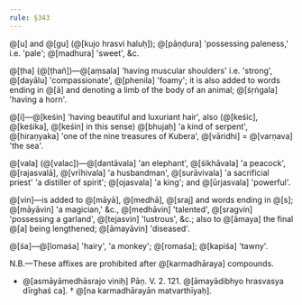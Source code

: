 ```yaml
---
rule: §343
---
```


@[u] and @[gu] (@[kujo hrasvi haluḥ]); @[pāṇḍura] 'possessing paleness,' i.e. 'pale'; @[madhura] 'sweet', &c.

@[ṭha] (@[ṭhañ])—@[aṃsala] 'having muscular shoulders' i.e. 'strong', @[dayālu] 'compassionate', @[phenila] 'foamy'; it is also added to words ending in @[ā] and denoting a limb of the body of an animal; @[śṛṅgala] 'having a horn'.

@[i]—@[keśin] 'having beautiful and luxuriant hair', also (@[keśic], @[keśika], @[keśin] in this sense) @[bhujaḥ] 'a kind of serpent', @[hiraṇyaka] 'one of the nine treasures of Kubera', @[vāridhi] = @[varṇava] 'the sea'.

@[vala] (@[valac])—@[dantāvala] 'an elephant', @[śikhāvala] 'a peacock', @[rajasvalā], @[vrīhivala] 'a husbandman', @[surāvivala] 'a sacrificial priest' 'a distiller of spirit'; @[ojasvala] 'a king'; and @[ūrjasvala] 'powerful'.

@[vin]—is added to @[māyā], @[medhā], @[sraj] and words ending in @[s]; @[māyāvin] 'a magician,' &c., @[medhāvin] 'talented', @[sragvin] 'possessing a garland', @[tejasvin] 'lustrous', &c.; also to @[āmaya] the final @[a] being lengthened; @[āmayāvin] 'diseased'.

@[śa]—@[lomaśa] 'hairy', 'a monkey'; @[romaśa]; @[kapiśa] 'tawny'.

N.B.—These affixes are prohibited after @[karmadhāraya] compounds.

- @[asmāyāmedhāsrajo viniḥ] Pāṇ. V. 2. 121. @[āmayādibhyo hrasvasya dīrghaś ca].
  † @[na karmadhārayān matvarthīyaḥ].